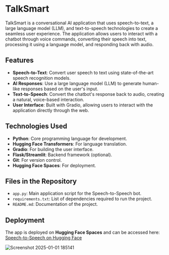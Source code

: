 # TalkSmart

TalkSmart is a conversational AI application that uses speech-to-text, a large language model (LLM), and text-to-speech technologies to create a seamless user experience. The application allows users to interact with a chatbot through voice commands, converting their speech into text, processing it using a language model, and responding back with audio.

## Features

- **Speech-to-Text**: Convert user speech to text using state-of-the-art speech recognition models.
- **AI Responses**: Use a large language model (LLM) to generate human-like responses based on the user's input.
- **Text-to-Speech**: Convert the chatbot's response back to audio, creating a natural, voice-based interaction.
- **User Interface**: Built with Gradio, allowing users to interact with the application directly through the web.

## Technologies Used
- **Python**: Core programming language for development.
- **Hugging Face Transformers**: For language translation.
- **Gradio**: For building the user interface.
- **Flask/Streamlit**: Backend framework (optional).
- **Git**: For version control.
- **Hugging Face Spaces**: For deployment.

## Files in the Repository
- `app.py`: Main application script for the Speech-to-Speech bot.
- `requirements.txt`: List of dependencies required to run the project.
- `README.md`: Documentation of the project.


## Deployment
The app is deployed on **Hugging Face Spaces** and can be accessed here:
[Speech-to-Speech on Hugging Face](https://huggingface.co/spaces/Nanthu22/TalkSmart)


![Screenshot 2025-01-01 185141](https://github.com/user-attachments/assets/b58628dc-d676-42c0-a366-e0d17343275a)
